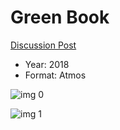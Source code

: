 # Green Book

[Discussion Post](https://www.avsforum.com/threads/bass-eq-for-filtered-movies.2995212/post-57668738)

* Year: 2018
* Format: Atmos

![img 0](https://i.imgur.com/qG6ZxsA.jpg)

![img 1](https://i.imgur.com/IzilBbI.png)

